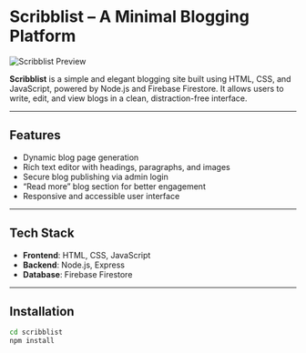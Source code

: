 # Scribblist – A Minimal Blogging Platform

![Scribblist Preview](https://github.com/user-attachments/assets/b3239ca4-6195-450b-ba19-d59990bc339a)



**Scribblist** is a simple and elegant blogging site built using HTML, CSS, and JavaScript, powered by Node.js and Firebase Firestore. It allows users to write, edit, and view blogs in a clean, distraction-free interface.

---

## Features

-  Dynamic blog page generation  
-  Rich text editor with headings, paragraphs, and images  
-  Secure blog publishing via admin login  
-  “Read more” blog section for better engagement  
-  Responsive and accessible user interface  

---

## Tech Stack

- **Frontend**: HTML, CSS, JavaScript  
- **Backend**: Node.js, Express  
- **Database**: Firebase Firestore  

---

## Installation

```bash
cd scribblist
npm install
